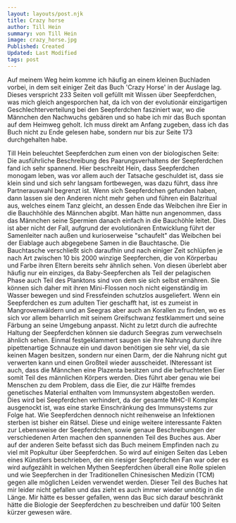```yaml
---
layout: layouts/post.njk
title: Crazy horse
author: Till Hein
summary: von Till Hein
image: crazy_horse.jpg
Published: Created
Updated: Last Modified
tags: post
---
```


Auf meinem Weg heim komme ich häufig an einem kleinen Buchladen vorbei, in dem seit einiger Zeit das Buch 'Crazy Horse' in der Auslage lag. Dieses verspricht 233 Seiten voll gefüllt mit Wissen über Seepferdchen, was mich gleich angesporchen hat, da ich von der evolutionär einzigartigen Geschlechterverteilung bei den Seepferdchen fasziniert war, wo die Männchen den Nachwuchs gebären und so habe ich mir das Buch spontan auf dem Heimweg geholt.
Ich muss direkt am Anfang zugeben, dass ich das Buch nicht zu Ende gelesen habe, sondern nur bis zur Seite 173 durchgehalten habe. 

Till Hein beleuchtet Seepferdchen zum einen von der biologischen Seite: Die ausführliche Beschreibung des Paarungsverhaltens der Seepferdchen fand ich sehr spannend. Hier beschreibt Hein, dass Seepferdchen monogam leben, was vor allem auch der Tatsache geschuldet ist, dass sie klein sind und sich sehr langsam fortbewegen, was dazu führt, dass ihre Partnerauswahl begrenzt ist. Wenn sich Seepferdchen gefunden haben, dann lassen sie den Anderen nicht mehr gehen und führen ein Balzritual aus, welches einem Tanz gleicht, an dessen Ende das Weibchen ihre Eier in die Bauchhöhle des Männchen abgibt. Man hätte nun angenommen, dass das Männchen seine Spermien danach einfach in die Bauchöhle leitet. Dies ist aber nicht der Fall, aufgrund der evolutionären Entwicklung führt der Samenleiter nach außen und kurioserweise "schaufelt" das Weibchen bei der Eiablage auch abgegebene Samen in die Bauchtasche. Die Bauchtasche verschließt sich daraufhin und nach einiger Zeit schlüpfen je nach Art zwischen 10 bis 2000 winzige Seepferchen, die von Körperbau und Farbe ihren Eltern bereits sehr ähnlich sehen. Von diesen überlebt aber häufig nur ein einziges, da Baby-Seepferchen als Teil der pelagischen Phase auch Teil des Planktons sind von dem sie sich selbst ernähren. Sie können sich daher mit ihren Mini-Flossen noch nicht eigenständig im Wasser bewegen und sind Fressfeinden schutzlos ausgeliefert. Wenn ein Seepferdchen es zum adulten Tier geschafft hat, ist es zumeist in Mangrovenwäldern und an Seegras aber auch an Korallen zu finden, wo es sich vor allem beharrlich mit seinem Greifschwanz festklammert und seine Färbung an seine Umgebung anpasst. Nicht zu letzt durch die aufrechte Haltung der Seepferdchen können sie dadurch Seegras zum verwechseln ähnlich sehen. Einmal festgeklammert saugen sie ihre Nahrung durch ihre pipettenartige Schnauze ein und davon benötigen sie sehr viel, da sie keinen Magen besitzen, sondern nur einen Darm, der die Nahrung nicht gut verwerten kann und einen Großteil wieder ausscheidet. INteressant ist auch, dass die Männchen eine Plazenta besitzen und die befruchteten Eier somit Teil des männlichen Körpers werden. Dies führt aber genau wie bei Menschen zu dem Problem, dass die Eier, die zur Hälfte fremdes genetisches Material enthalten vom Immunsystem abgestoßen werden. Dies wird bei Seepferdchen verhindert, da der gesamte MHC-II Komplex ausgenockt ist, was eine starke Einschränkung des Immunsystems zur Folge hat. Wie Seepferdchen dennoch nicht reihenweise an Infektionen sterben ist bisher ein Rätsel.
Diese und einige weitere interessante Fakten zur Lebensweise der Seepferdchen, sowie genaue Beschreibungen der verschiedenen Arten machen den spannenden Teil des Buches aus.
Aber auf der anderen Seite befasst sich das Buch meinem Empfinden nach zu viel mit Popkultur über Seepferdchen. So wird auf einigen Seiten das Leben eines Künstlers beschrieben, der ein riesiger Seepferdchen Fan war oder es wird aufgezählt in welchen Mythen Seepferdchen überall eine Rolle spielen und wie Seepferchen in der Traditionellen Chinesischen Medizin (TCM) gegen alle möglichen Leiden verwendet werden. Dieser Teil des Buches hat mir leider nicht gefallen und das zieht es auch immer wieder unnötig in die Länge. Mir hätte es besser gefallen, wenn das Buc sich darauf beschränkt hätte die Biologie der Seepferdchen zu beschreiben und dafür 100 Seiten kürzer gewesen wäre. 